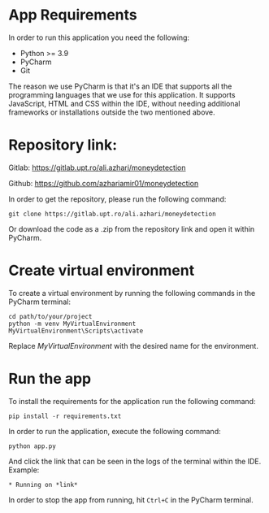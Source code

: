 # App Requirements

In order to run this application you need the following:
- Python >= 3.9
- PyCharm
- Git

The reason we use PyCharm is that it's an IDE that supports all the programming languages that we use for this 
application.  It supports JavaScript, HTML and CSS within the IDE, without needing additional frameworks or installations
outside the two mentioned above.

# Repository link: 

Gitlab: https://gitlab.upt.ro/ali.azhari/moneydetection

Github: https://github.com/azhariamir01/moneydetection

In order to get the repository, please run the following command:
```
git clone https://gitlab.upt.ro/ali.azhari/moneydetection
```
Or download the code as a .zip from the repository link and open it within PyCharm.

# Create virtual environment

To create a virtual environment by running the following commands in the PyCharm terminal:

```
cd path/to/your/project
python -m venv MyVirtualEnvironment
MyVirtualEnvironment\Scripts\activate
```
Replace *MyVirtualEnvironment* with the desired name for the environment.

# Run the app

To install the requirements for the application run the following command:
```
pip install -r requirements.txt
```
In order to run the application, execute the following command:
```
python app.py
```
And click the link that can be seen in the logs of the terminal within the IDE. Example:
```
* Running on *link*
```
In order to stop the app from running, hit ```Ctrl+C``` in the PyCharm terminal.
